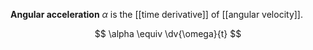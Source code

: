 **Angular acceleration** $\alpha$ is the [[time derivative]] of [[angular velocity]].

$$
\alpha \equiv \dv{\omega}{t}
$$